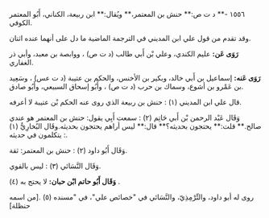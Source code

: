 ١٥٥٦ -** د ت ص:** حنش بن المعتمر،** ويُقال:** ابن ربيعة، الكناني، أَبُو المعتمر الكوفي.

وقد تقدم من قول علي ابن المديني في الترجمة الماضية ما دل على أنهما عنده اثنان.

**رَوَى عَن:** عليم الكندي، وعلي بْن أَبي طالب (د ت ص) ، ووابصة بن معبد، وأبي ذر الغفاري.

**رَوَى عَنه:** إسماعيل بن أَبي خالد، وبكير بن الأخنس، والحكم بن عتيبة (د ت عس) ، وسَعِيد بن عَمْرو بن أشوع، وسماك بن حرب (د ت ص) ، وأَبُو إسحاق السبيعي، وأَبُو صادق.

قال علي ابن المديني (١) : حنش بن ربيعة الذي روى عنه الحكم بْن عتيبة لا أعرفه.

وَقَال عَبْد الرحمن بْن أَبي حَاتِم (٢) : سمعت أَبِي يقول: حنش بن المعتمر هو عندي صالح.** قلت:** يحتجون بحديثه؟** قال:** ليس أراهم يحتجون بحديثه.وقَال البُخارِيُّ (١) : يتكلمون في حديثه.

وَقَال أَبُو داود (٢) : حنش بن المعتمر: ثقة.

وَقَال النَّسَائي (٣) : ليس بالقوي.

**وَقَال أَبُو حاتم ابْن حبان:** لا يحتج به (٤) .

روى له أبو داود، والتِّرْمِذِيّ، والنَّسَائي في "خصائص علي"، في "مسنده (٥) .[من اسمه حنظلة]